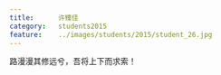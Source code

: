 ```yaml
---
title:		许臻佳
category:	students2015
feature:	../images/students/2015/student_26.jpg
---
```

路漫漫其修远兮，吾将上下而求索！


